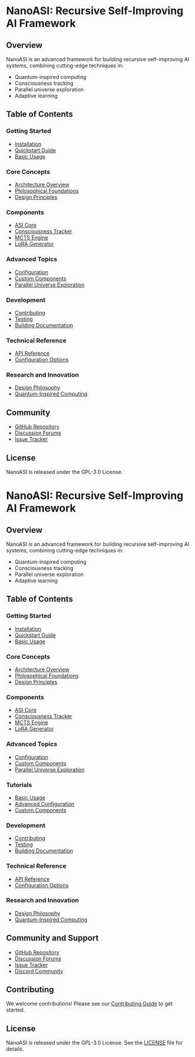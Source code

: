 # NanoASI: Recursive Self-Improving AI Framework

## Overview

NanoASI is an advanced framework for building recursive self-improving AI systems, combining cutting-edge techniques in:
- Quantum-inspired computing
- Consciousness tracking
- Parallel universe exploration
- Adaptive learning

## Table of Contents

### Getting Started
- [Installation](Installation.md)
- [Quickstart Guide](Quickstart.md)
- [Basic Usage](Tutorials/Basic_Usage.md)

### Core Concepts
- [Architecture Overview](Core_Architecture/Overview.md)
- [Philosophical Foundations](Philosophy.md)
- [Design Principles](Design_Principles.md)

### Components
- [ASI Core](Components/ASI.md)
- [Consciousness Tracker](Components/Consciousness.md)
- [MCTS Engine](Components/MCTS.md)
- [LoRA Generator](Components/LoRA.md)

### Advanced Topics
- [Configuration](Advanced/Configuration.md)
- [Custom Components](Advanced/Custom_Components.md)
- [Parallel Universe Exploration](Advanced/Universe_Exploration.md)

### Development
- [Contributing](Development/Contributing.md)
- [Testing](Development/Testing.md)
- [Building Documentation](Development/Building_Docs.md)

### Technical Reference
- [API Reference](API_Reference/Overview.md)
- [Configuration Options](API_Reference/Config.md)

### Research and Innovation
- [Design Philosophy](Research/Philosophy.md)
- [Quantum-Inspired Computing](Research/Quantum_Concepts.md)

## Community

- [GitHub Repository](https://github.com/TimeLordRaps/nano-asi)
- [Discussion Forums](https://github.com/TimeLordRaps/nano-asi/discussions)
- [Issue Tracker](https://github.com/TimeLordRaps/nano-asi/issues)

## License

NanoASI is released under the GPL-3.0 License.
# NanoASI: Recursive Self-Improving AI Framework

## Overview

NanoASI is an advanced framework for building recursive self-improving AI systems, combining cutting-edge techniques in:
- Quantum-inspired computing
- Consciousness tracking
- Parallel universe exploration
- Adaptive learning

## Table of Contents

### Getting Started
- [Installation](Getting_Started/Installation.md)
- [Quickstart Guide](Quickstart.md)
- [Basic Usage](Tutorials/Basic_Usage.md)

### Core Concepts
- [Architecture Overview](Core_Architecture/Overview.md)
- [Philosophical Foundations](Philosophy.md)
- [Design Principles](Design_Principles.md)

### Components
- [ASI Core](Components/Overview.md#asi-advanced-self-improving-system)
- [Consciousness Tracker](Components/Overview.md#consciousness-tracker)
- [MCTS Engine](Components/Overview.md#mcts-engine)
- [LoRA Generator](Components/Overview.md#lora-generator)

### Advanced Topics
- [Configuration](Advanced/Configuration.md)
- [Custom Components](Advanced/Custom_Components.md)
- [Parallel Universe Exploration](Advanced/Universe_Exploration.md)

### Tutorials
- [Basic Usage](Tutorials/Basic_Usage.md)
- [Advanced Configuration](Tutorials/Advanced_Configuration.md)
- [Custom Components](Tutorials/Custom_Components.md)

### Development
- [Contributing](Development/Contributing.md)
- [Testing](Development/Testing.md)
- [Building Documentation](Development/Building_Docs.md)

### Technical Reference
- [API Reference](API_Reference/Overview.md)
- [Configuration Options](API_Reference/Config.md)

### Research and Innovation
- [Design Philosophy](Research/Philosophy.md)
- [Quantum-Inspired Computing](Research/Quantum_Concepts.md)

## Community and Support

- [GitHub Repository](https://github.com/TimeLordRaps/nano-asi)
- [Discussion Forums](https://github.com/TimeLordRaps/nano-asi/discussions)
- [Issue Tracker](https://github.com/TimeLordRaps/nano-asi/issues)
- [Discord Community](https://discord.gg/nano-asi)

## Contributing

We welcome contributions! Please see our [Contributing Guide](Development/Contributing.md) to get started.

## License

NanoASI is released under the GPL-3.0 License. See the [LICENSE](../LICENSE) file for details.

